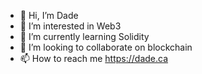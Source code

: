 - 👋  Hi, I’m Dade
- 👀  I’m interested in Web3
- 🌱  I’m currently learning Solidity
- 💞️  I’m looking to collaborate on blockchain
- 📫  How to reach me https://dade.ca

<!---
dade-ca/dade-ca is a ✨ special ✨ repository because its `README.md` (this file) appears on your GitHub profile.
You can click the Preview link to take a look at your changes.
--->
